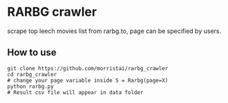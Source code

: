 # RARBG crawler
scrape top leech movies list from rarbg.to, page can be specified by users.

## How to use
```shell script
git clone https://github.com/morristai/rarbg_crawler
cd rarbg_crawler
# change your page variable inside S = Rarbg(page=X)
python rarbg.py
# Result csv file will appear in data folder
```